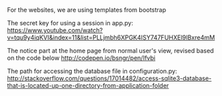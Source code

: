For the websites, we are using templates from bootstrap


The secret key for using a session in app.py:
https://www.youtube.com/watch?v=tqu9y4iqKVI&index=11&list=PLLjmbh6XPGK4ISY747FUHXEl9lBxre4mM


The notice part at the home page from normal user's view, revised based on the code below
http://codepen.io/bsngr/pen/Ifvbi


The path for accessing the database file in configuration.py:
http://stackoverflow.com/questions/17014482/access-sqlite3-database-that-is-located-up-one-directory-from-application-folder
